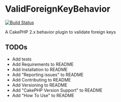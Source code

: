ValidForeignKeyBehavior
=======================

[![Build Status](https://travis-ci.org/ravage84/ValidForeignKeyBehavior.svg?branch=master)](https://travis-ci.org/ravage84/ValidForeignKeyBehavior)

A CakePHP 2.x behavior plugin to validate foreign keys

## TODOs
- Add tests
- Add Requirements to README
- Add Installation to README
- Add "Reporting issues" to README
- Add Contributing to README
- Add Versioning to README
- Add "CakePHP Version Support" to README
- Add "How To Use" to README
